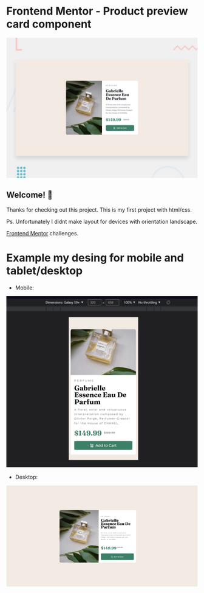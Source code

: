 # Frontend Mentor - Product preview card component

![Design preview for the Product preview card component coding challenge](./design/desktop-preview.jpg)

## Welcome! 👋

Thanks for checking out this project. This is my first project with html/css.

Ps. Unfortunately I didnt make layout for devices with orientation landscape. 


[Frontend Mentor](https://www.frontendmentor.io) challenges.

# Example my desing for mobile and tablet/desktop

- Mobile:


 ![Zdjęcie](https://raw.githubusercontent.com/klaudiapalubska/Frontend-Mentor-Challenges/main/%231%20Product%20preview%20card/product-preview-card-component-main/design/my-phone-design.png)


- Desktop:


 ![Zdjęcie](https://raw.githubusercontent.com/klaudiapalubska/Frontend-Mentor-Challenges/main/%231%20Product%20preview%20card/product-preview-card-component-main/design/my-desktop-design.png)
